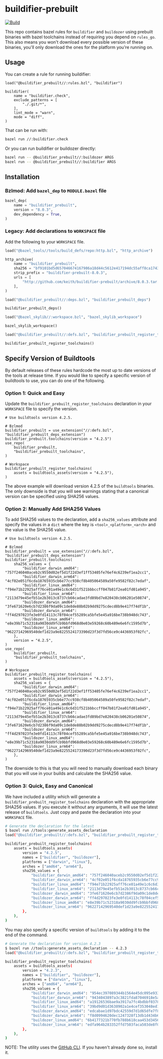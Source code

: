 # buildifier-prebuilt

[![Build](https://github.com/keith/buildifier-prebuilt/actions/workflows/ci.yml/badge.svg?event=schedule)](https://github.com/keith/buildifier-prebuilt/actions/workflows/ci.yml)

This repo contains bazel rules for `buildifier` and `buildozer` using
prebuilt binaries with bazel toolchains instead of requiring you depend
on `rules_go`. This also means you won't download every possible version
of these binaries, you'll only download the ones for the platform you're
running on.

## Usage

You can create a rule for running buildifier:

```bzl
load("@buildifier_prebuilt//:rules.bzl", "buildifier")

buildifier(
    name = "buildifier.check",
    exclude_patterns = [
        "./.git/*",
    ],
    lint_mode = "warn",
    mode = "diff",
)
```

That can be run with:

```sh
bazel run //:buildifier.check
```

Or you can run buildifier or buildozer directly:

```sh
bazel run -- @buildifier_prebuilt//:buildozer ARGS
bazel run -- @buildifier_prebuilt//:buildifier ARGS
```

## Installation

### Bzlmod: Add `bazel_dep` to `MODULE.bazel` file

<!-- BEGIN MODULE SNIPPET -->
```python
bazel_dep(
    name = "buildifier_prebuilt",
    version = "8.0.3",
    dev_dependency = True,
)
```
<!-- END MODULE SNIPPET -->


### Legacy: Add declarations to `WORKSPACE` file

Add the following to your `WORKSPACE` file.

<!-- BEGIN WORKSPACE SNIPPET -->
```python
load("@bazel_tools//tools/build_defs/repo:http.bzl", "http_archive")

http_archive(
    name = "buildifier_prebuilt",
    sha256 = "bf9101bd5d657046674167986a18d44c5612e417194dc55aff8ca174344de031",
    strip_prefix = "buildifier-prebuilt-8.0.3",
    urls = [
        "http://github.com/keith/buildifier-prebuilt/archive/8.0.3.tar.gz",
    ],
)

load("@buildifier_prebuilt//:deps.bzl", "buildifier_prebuilt_deps")

buildifier_prebuilt_deps()

load("@bazel_skylib//:workspace.bzl", "bazel_skylib_workspace")

bazel_skylib_workspace()

load("@buildifier_prebuilt//:defs.bzl", "buildifier_prebuilt_register_toolchains")

buildifier_prebuilt_register_toolchains()
```
<!-- END WORKSPACE SNIPPET -->


## Specify Version of Buildtools

By default releases of these rules hardcode the most up to date versions of the tools at release
time. If you would like to specify a specific version of buildtools to use, you can do one of the
following.

### Option 1: Quick and Easy

Update the `buildifier_prebuilt_register_toolchains` declaration in your `WORKSPACE` file to specify
the version.

```bzl
# Use buildtools version 4.2.5.

# Bzlmod
buildifier_prebuilt = use_extension("//:defs.bzl", "buildifier_prebuilt_deps_extension")
buildifier_prebuilt.toolchains(version = "4.2.5")
use_repo(
    buildifier_prebuilt,
    "buildifier_prebuilt_toolchains",
)

# Workspace
buildifier_prebuilt_register_toolchains(
    assets = buildtools_assets(version = "4.2.5"),
)
```

The above example will download version 4.2.5 of the `buildtools` binaries. The only downside is
that you will see warnings stating that a canonical version can be specified using SHA256 values.


### Option 2: Manually Add SHA256 Values

To add SHA256 values to the declaration, add a `sha256_values` attribute and specify the values in a
`dict` where the key is `<tool>_<platform>_<arch>` and the value is the SHA256 value.

```bzl
# Use buildtools version 4.2.5.

# Bzlmod
buildifier_prebuilt = use_extension("//:defs.bzl", "buildifier_prebuilt_deps_extension")
buildifier_prebuilt.toolchains(
    sha256_values = {
        "buildifier_darwin_amd64": "757f246040aceb2c9550d02ef5d1f22d3ef1ff53405fe76ef4c6239ef1ea2cc1",
        "buildifier_darwin_arm64": "4cf02e051f6cda18765935cb6e77cc938cf8b405064589a50fe9582f82c7edaf",
        "buildifier_linux_amd64": "f94e71b22925aff76ce01a49e1c6c6d31f521bbbccff047b81f2ea01fd01a945",
        "buildifier_linux_arm64": "2113d79e45efb51e2b3013c8737cb66cadae3fd89bd7e820438cb06201e50874",
        "buildozer_darwin_amd64": "3fe671620e6cb7d2386f9da09c1de8de88b02b9dd9275cdecd8b9e417f74df1b",
        "buildozer_darwin_arm64": "ff4d297023fe3e0fd14113c78f04cef55289ca5bfe5e45a916be738b948dc743",
        "buildozer_linux_amd64": "e8e39b71c52318a9030dd9fcb9bbfd968d0e03e59268c60b489e6e6fc1595d7b",
        "buildozer_linux_arm64": "96227142969540def1d23a9e8225524173390d23f3d7fd56ce9c4436953f02fc",
    },
    version = "4.2.5",
)
use_repo(
    buildifier_prebuilt,
    "buildifier_prebuilt_toolchains",
)

# Workspace
buildifier_prebuilt_register_toolchains(
    assets = buildtools_assets(version = "4.2.5"),
    sha256_values = {
        "buildifier_darwin_amd64": "757f246040aceb2c9550d02ef5d1f22d3ef1ff53405fe76ef4c6239ef1ea2cc1",
        "buildifier_darwin_arm64": "4cf02e051f6cda18765935cb6e77cc938cf8b405064589a50fe9582f82c7edaf",
        "buildifier_linux_amd64": "f94e71b22925aff76ce01a49e1c6c6d31f521bbbccff047b81f2ea01fd01a945",
        "buildifier_linux_arm64": "2113d79e45efb51e2b3013c8737cb66cadae3fd89bd7e820438cb06201e50874",
        "buildozer_darwin_amd64": "3fe671620e6cb7d2386f9da09c1de8de88b02b9dd9275cdecd8b9e417f74df1b",
        "buildozer_darwin_arm64": "ff4d297023fe3e0fd14113c78f04cef55289ca5bfe5e45a916be738b948dc743",
        "buildozer_linux_amd64": "e8e39b71c52318a9030dd9fcb9bbfd968d0e03e59268c60b489e6e6fc1595d7b",
        "buildozer_linux_arm64": "96227142969540def1d23a9e8225524173390d23f3d7fd56ce9c4436953f02fc",
    },
)
```

The downside to this is that you will need to manually download each binary that you will use in
your builds and calculate the SHA256 value.


### Option 3: Quick, Easy and Canonical

We have included a utility which will generate a `buildifier_prebuilt_register_toolchains`
declaration with the appropriate SHA256 values. If you execute it without any arguments, it will
use the latest release of `buildtools`. Just copy and paste the declaration into your `WORKSPACE`
file.

```sh
# Generate the declaration for the latest
$ bazel run //tools:generate_assets_declaration
load("@buildifier_prebuilt//:defs.bzl", "buildifier_prebuilt_register_toolchains", "buildtools_assets")

buildifier_prebuilt_register_toolchains(
    assets = buildtools_assets(
        version = "4.2.5",
        names = ["buildifier", "buildozer"],
        platforms = ["darwin", "linux"],
        arches = ["amd64", "arm64"],
        sha256_values = {
            "buildifier_darwin_amd64": "757f246040aceb2c9550d02ef5d1f22d3ef1ff53405fe76ef4c6239ef1ea2cc1",
            "buildifier_darwin_arm64": "4cf02e051f6cda18765935cb6e77cc938cf8b405064589a50fe9582f82c7edaf",
            "buildifier_linux_amd64": "f94e71b22925aff76ce01a49e1c6c6d31f521bbbccff047b81f2ea01fd01a945",
            "buildifier_linux_arm64": "2113d79e45efb51e2b3013c8737cb66cadae3fd89bd7e820438cb06201e50874",
            "buildozer_darwin_amd64": "3fe671620e6cb7d2386f9da09c1de8de88b02b9dd9275cdecd8b9e417f74df1b",
            "buildozer_darwin_arm64": "ff4d297023fe3e0fd14113c78f04cef55289ca5bfe5e45a916be738b948dc743",
            "buildozer_linux_amd64": "e8e39b71c52318a9030dd9fcb9bbfd968d0e03e59268c60b489e6e6fc1595d7b",
            "buildozer_linux_arm64": "96227142969540def1d23a9e8225524173390d23f3d7fd56ce9c4436953f02fc",
        },
    ),
)
```

You may also specify a specific version of `buildtools` by adding it to the end of the command.

```sh
# Generate the declaration for version 4.2.3
$ bazel run //tools:generate_assets_declaration -- 4.2.3
load("@buildifier_prebuilt//:defs.bzl", "buildifier_prebuilt_register_toolchains", "buildtools_assets")

buildifier_prebuilt_register_toolchains(
    assets = buildtools_assets(
        version = "4.2.3",
        names = ["buildifier", "buildozer"],
        platforms = ["darwin", "linux"],
        arches = ["amd64", "arm64"],
        sha256_values = {
            "buildifier_darwin_amd64": "954ec397089344b1564e45dc095e9331e121eb0f20e72032fcc8e94de78e5663",
            "buildifier_darwin_arm64": "9434043897a3c3821fda87046918e5a6c4320d8352df700f62046744c4d168a3",
            "buildifier_linux_amd64": "a19126536bae9a3917a7fc4bdbbf0378371a1d1683ab2415857cf53bce9dee49",
            "buildifier_linux_arm64": "39bd9d01d3638902a1e4cef353048ed160f0575f5df1bef175bd7637386d183c",
            "buildozer_darwin_amd64": "edcabae1d97bdc42559d7d1d65dfe7f8970db8d95d4bc9e7bf6656a9f2fb5592",
            "buildozer_darwin_arm64": "f8d0994620dec1247328f13db1d434b6489dd007f8e9b961dbd9363bc6fe7071",
            "buildozer_linux_amd64": "6b4177321b770fb788b618caa453d34561b8c05081ae8b27657e527c2a3b5d52",
            "buildozer_linux_arm64": "edfa964b283352ffd7503faca503de8f06dfcd1c7c96a6737e9452167e93c687",
        },
    ),
)
```

NOTE: The utility uses the [GitHub CLI](https://cli.github.com/). If you haven't already done so,
install it.
